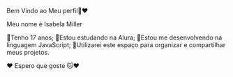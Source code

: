 Bem Vindo ao Meu perfil🌹❤️

Meu nome é Isabela Miller

🍓Tenho 17 anos;
🍓Estou estudando na Alura;
🍓Estou me desenvolvendo na linguagem JavaScript;
🍓Utilizarei este espaço para organizar e compartilhar meus projetos.

❤️ Espero que goste 🐱❤️
